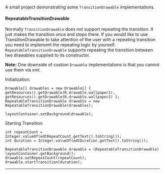A small project demonstrating some `TransitionDrawable` implementations. 

#### **RepeatableTransitionDrawable** ####
Normally `TransitionDrawable` does not support repeating the transition. It just makes the transition once and stops there. If you would like to use TransitionDrawable to take attention of the user with a repeating transition you need to implement the repeating logic by yourself. `RepeatableTransitionDrawable` supports repeating the transition between two drawables supplied to its constructor. 

**Note:** One downside of custom `Drawable` implementations is that you cannot use them via xml. 

Initialization:

    Drawable[] drawables = new Drawable[] { getResources().getDrawable(R.drawable.wallpaper1), getResources().getDrawable(R.drawable.wallpaper2) };
	RepeatableTransitionDrawable drawable = new RepeatableTransitionDrawable(drawables);

	layoutContainer.setBackground(drawable);

Starting Transition:

    int repeatCount = Integer.valueOf(edtRepeatCount.getText().toString());
	int duration = Integer.valueOf(edtDuration.getText().toString());

	RepeatableTransitionDrawable drawable = (RepeatableTransitionDrawable) layoutContainer.getBackground();
	drawable.setRepeatCount(repeatCount);
	drawable.startTransition(duration);

****